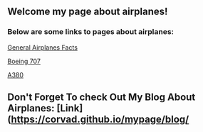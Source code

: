 ## Welcome my page about airplanes!

### Below are some links to pages about airplanes:
[General Airplanes Facts](https://en.wikipedia.org/wiki/Airplane)

[Boeing 707](https://en.wikipedia.org/wiki/Boeing_707)

[A380](https://en.wikipedia.org/wiki/Airbus_A380)

## Don't Forget To check Out My Blog About Airplanes: [Link](https://corvad.github.io/mypage/blog/
